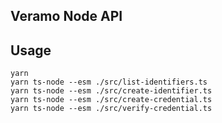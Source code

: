 ## Veramo Node API


## Usage

    yarn
    yarn ts-node --esm ./src/list-identifiers.ts
    yarn ts-node --esm ./src/create-identifier.ts
    yarn ts-node --esm ./src/create-credential.ts
    yarn ts-node --esm ./src/verify-credential.ts
